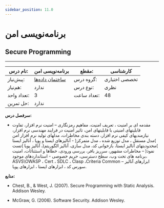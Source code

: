 ```yaml
---
sidebar_position: 11.0
---
```

# برنامه‌نویسی امن
## Secure Programming
_______________________________________________________________________________
| نام درس:    | برنامه‌نویسی امن                                   | مقطع:       | کارشناسی      |
| ----------- | -------------------------------------------------- | ----------- | ------------- |
| پیش‌نیاز:   | [ساختمان داده‌ها](../mandatory/Data-Structures.md) | گروه درس:   | تخصصی اختیاری |
| هم‌نیاز:    | ندارد                                              | نوع درس:    | نظری          |
| تعداد واحد: | 3                                                  | تعداد ساعت: | 48            |
| حل تمرین:   |  ندارد                                             |             |               |

**سرفصل درس:**


- مقدمه ای بر امنیت ، تعریف امنیت، مفاهیم رمزنگاری – امنیت نرم افزار، تفاوت قابلیتهای امنیتی با قابلیتهای امن، تاثیر امنیت در فرایند مهندسی نرم افزار، نیازمندیهای کیفی نرم افزار، دسته بندی مخاطرات، مدلهای تولید نرم افزار امن )مدل مستقل ، مدل توزیع شده ، مدل متمرکز( - آنالیزهای ایستا و پویا ، آنالیز ایستا )محدودیتهای آنالیز ایستا، بازخوانی کد، مدل سازی، آنالیز الگوریتم(، آنالیز پویا )تست نفوذ( – مخاطرات مشهور، سرریز بافر، بررسی ورودی، خطاها و استثنائات، امنیت برنامه های تحت وب، سطح دسترسی، حریم خصوصی - استانداردهای موجود، ASVS\OWASP ، Cert ، SDLC ، Clasp ،Criteria Common – ابزارهای آنالیز سورس کد ، ابزارهای ایستا ، ابزارهای پویا. 


**منابع:**


- Chest, B., & West, J. (2007). Secure Programming with Static Analysis. Addison Wesley.

- McGraw, G. (2006). Software Security. Addison Wesley.
